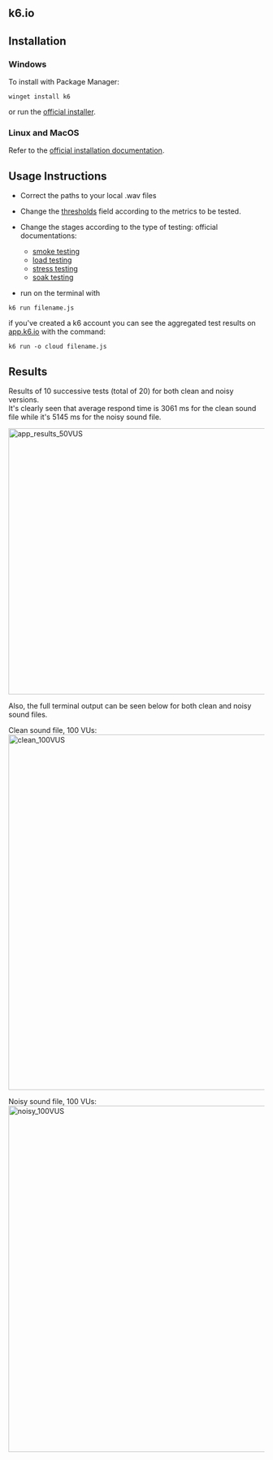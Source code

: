 ## k6.io

## Installation
### Windows
To install with Package Manager:
```
winget install k6
```
or run the [official installer](https://dl.k6.io/msi/k6-latest-amd64.msi).

### Linux and MacOS 
Refer to the [official installation documentation](https://k6.io/docs/getting-started/installation/).

## Usage Instructions
* Correct the paths to your local .wav files
* Change the [thresholds](https://k6.io/docs/using-k6/thresholds/) field according to the metrics to be tested.

* Change the stages according to the type of testing:
official documentations:

  * [smoke testing](https://k6.io/docs/test-types/smoke-testing/)
  * [load testing](https://k6.io/docs/test-types/load-testing/)
  * [stress testing](https://k6.io/docs/test-types/stress-testing/)
  * [soak testing](https://k6.io/docs/test-types/soak-testing/) 

* run on the terminal with
```
k6 run filename.js
```
if you've created a k6 account you can see the aggregated test results on [app.k6.io](https://app.k6.io/) with the command:
```
k6 run -o cloud filename.js
```

## Results
Results of 10 successive tests (total of 20) for both clean and noisy versions.</br>
It's clearly seen that average respond time is 3061 ms for the clean sound file while it's 5145 ms for the noisy sound file.

<img width="524" alt="app_results_50VUS" src="https://user-images.githubusercontent.com/47904355/179936922-420d1108-9c49-4284-aaac-46cd5a3c4284.png">

Also, the full terminal output can be seen below for both clean and noisy sound files.

Clean sound file, 100 VUs:</br>
<img width="700" alt="clean_100VUS" src="https://user-images.githubusercontent.com/47904355/179937978-968413a1-63d4-4541-a499-a3911299e860.png">

Noisy sound file, 100 VUs:</br>
<img width="682" alt="noisy_100VUS" src="https://user-images.githubusercontent.com/47904355/179938100-e9513f2c-c646-4b9d-b243-3c155ab5c1e5.png">





  


